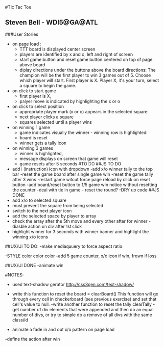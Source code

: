 #Tic Tac Toe
## Steven Bell - WDI5@GA@ATL

###User Stories
- on page load :
  - TTT board is displayed center screen
  - players are identified by x and o, left and right of screen
  - start game button and reset game button centered on top of page above board
  - diplay directions under the buttons above the board
    directions:
      The champion will be the first player to win 3 games out of 5.
      Choose which player will start.  First player is X.
      Player X, it's your turn, select a square to begin the game.
- on click to start game
  - first player is X,
  - palyer move is indicated by highlighting the x or o
- on click to select position
  - appropriate player mark (x or o) appears in the selected square
  - next player clicks a square
  - squares selected until a player wins
- on winning 1 game
  - game indicates visually the winner -  winning row is highlighted
  - board is reset
  - winner gets a tally icon
- on winning 3 games
  - winner is highlighted,
  - message displays on screen that game will reset
  - game resets after 5 seconds
#TO DO
##JS TO DO
- add i (instruction) icon with dropdown
-add x/o winner tally to the top bar
-reset the game board after single game win
-reset the game tally after 3 wins
-restart game witout force page reload by click on reset button
-add board/reset button to 1/5 game win notice without resetting the counter
-deal with tie in game - reset the round?
-DRY up code
##JS DONE
- add x/o to selected square
- must prevent the square from being selected
- switch to the next player icon
- add the selected space by player to array
- check the array after the 5th move and every other after for winner
-diasble action on div after 1st click
- highlight winner for 3 seconds with winner banner
  and highlight the winning x/o icons

##UX/UI TO DO:
-make mediaquuery to force aspect ratio

-STYLE color color color
-add 5 game counter, x/o icon if win, frown if loss



##UX/UI DONE
-animate win

#NOTES:
- used text-shadow gerator http://css3gen.com/text-shadow/

- write this function to reset the board = clearBoard()
This function will go through every cell in checkerboard (see previous
exercise) and set that cell's value to null.
-write another function to reset the tally clearTally - get number of div
elements that were appended and then do an equal number of divs, or try to
simple do a remove of all divs with the same class/id

- animate a fade in and out x/o pattern on page load

-define the action after win
